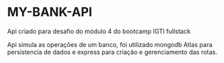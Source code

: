# MY-BANK-API
Api criado para desafio do módulo 4 do bootcamp IGTI fullstack


Api simula as operações de um banco, foi utilizado mongodb Atlas para persistencia de dados e express para criação e gerenciamento das rotas.
